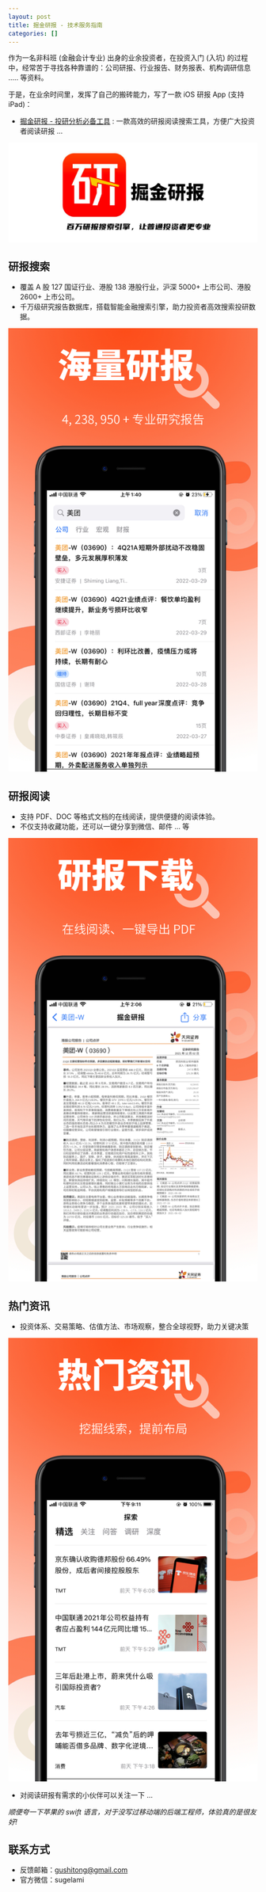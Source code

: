 ```yaml
---
layout: post
title: 掘金研报 - 技术服务指南
categories: []
---
```


作为一名非科班 (金融会计专业) 出身的业余投资者，在投资入门 (入坑) 的过程中，经常苦于寻找各种靠谱的：公司研报、行业报告、财务报表、机构调研信息 ..... 等资料。

于是，在业余时间里，发挥了自己的搬砖能力，写了一款 iOS 研报 App (支持 iPad)：

- [掘金研报 - 投研分析必备工具](https://apps.apple.com/om/app/%E6%AC%A7%E6%8B%89%E7%A0%94%E6%8A%A5-%E4%B8%87%E5%8D%83%E7%A0%94%E6%8A%A5%E5%8A%A9%E5%8A%9B%E6%8A%95%E7%A0%94/id1603270809) : 一款高效的研报阅读搜索工具，方便广大投资者阅读研报 ...

![](/images/juejin-banner.png)


## 研报搜索

- 覆盖 A 股 127 国证行业、港股 138 港股行业，沪深 5000+ 上市公司、港股 2600+ 上市公司。
- 千万级研究报告数据库，搭载智能金融搜索引擎，助力投资者高效搜索投研数据。

![](/images/juejin-screenshot-report.jpg)


## 研报阅读

- 支持 PDF、DOC 等格式文档的在线阅读，提供便捷的阅读体验。
- 不仅支持收藏功能，还可以一键分享到微信、邮件 ... 等

![](/images/juejin-screenshot-download.jpg)

## 热门资讯

- 投资体系、交易策略、估值方法、市场观察，整合全球视野，助力关键决策

![](/images/juejin-screenshot-news.jpg)

- 对阅读研报有需求的小伙伴可以关注一下 …

*顺便夸一下苹果的 swift 语言，对于没写过移动端的后端工程师，体验真的是很友好!*

## 联系方式

- 反馈邮箱：gushitong@gmail.com
- 官方微信：sugelami


